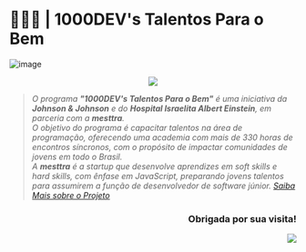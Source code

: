 # 👩🏼‍💻 | 1000DEV's Talentos Para o Bem
![image](https://github.com/kellymoreira/1000devs/assets/129607885/47d7c307-9a85-42f4-97a0-a1e7b1674c68)

<p align="center">
  <img src="https://github.com/kellymoreira/1000devs/assets/129607885/47d7c307-9a85-42f4-97a0-a1e7b1674c68" />
</p>


> *O programa **"1000DEV's Talentos Para o Bem"** é uma iniciativa da **Johnson & Johnson** e do **Hospital Israelita Albert Einstein**, em parceria com a **mesttra**. <br>
> O objetivo do programa é capacitar talentos na área de programação, oferecendo uma academia com mais de 330 horas de encontros síncronos, com o propósito de impactar comunidades de jovens em todo o Brasil. <br>
> A **mesttra** é a startup que desenvolve aprendizes em soft skills e hard skills, com ênfase em JavaScript, preparando jovens talentos para assumirem a função de desenvolvedor de software júnior.*
_[Saiba Mais sobre o Projeto](https://www.jnjmedtech.com/pt-br/hcp/1000-devs-talentos-para-o-bem-na-saude)_


<div align="right">
  <h3> Obrigada por sua visita! <alt="Obrigada por sua visita!"> </h3>
</div>

<p align="right">
  <img src="https://visitor-badge.laobi.icu/badge?page_id=kellymoreira/1000devs&right_color=red">
</p>

